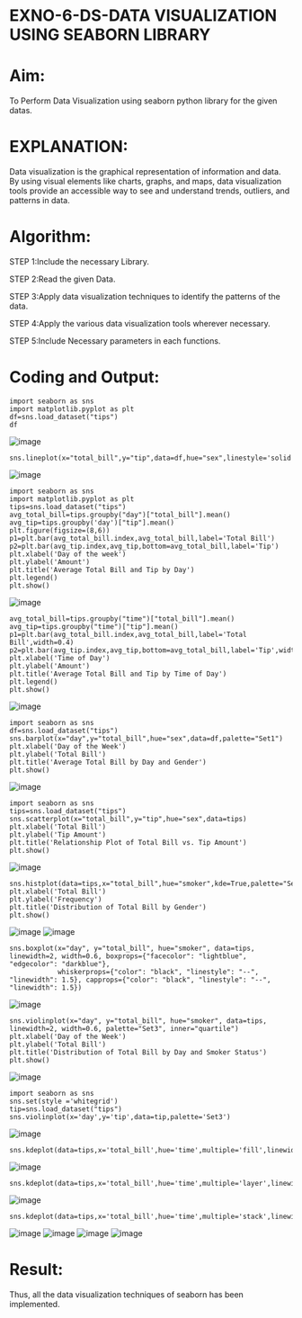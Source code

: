 # EXNO-6-DS-DATA VISUALIZATION USING SEABORN LIBRARY

# Aim:
  To Perform Data Visualization using seaborn python library for the given datas.

# EXPLANATION:
Data visualization is the graphical representation of information and data. By using visual elements like charts, graphs, and maps, data visualization tools provide an accessible way to see and understand trends, outliers, and patterns in data.

# Algorithm:
STEP 1:Include the necessary Library.

STEP 2:Read the given Data.

STEP 3:Apply data visualization techniques to identify the patterns of the data.

STEP 4:Apply the various data visualization tools wherever necessary.

STEP 5:Include Necessary parameters in each functions.

# Coding and Output:
```
import seaborn as sns
import matplotlib.pyplot as plt
df=sns.load_dataset("tips")
df
```
![image](https://github.com/user-attachments/assets/9f3cfe1f-66d9-44ff-8a2c-8f0533394f07)
```
sns.lineplot(x="total_bill",y="tip",data=df,hue="sex",linestyle='solid',legend="auto")
```
![image](https://github.com/user-attachments/assets/203ab3bc-2338-4fd3-87a0-a832b44dd7e8)
```
import seaborn as sns
import matplotlib.pyplot as plt
tips=sns.load_dataset("tips")
avg_total_bill=tips.groupby("day")["total_bill"].mean()
avg_tip=tips.groupby('day')["tip"].mean()
plt.figure(figsize=(8,6))
p1=plt.bar(avg_total_bill.index,avg_total_bill,label='Total Bill')
p2=plt.bar(avg_tip.index,avg_tip,bottom=avg_total_bill,label='Tip')
plt.xlabel('Day of the week')
plt.ylabel('Amount')
plt.title('Average Total Bill and Tip by Day')
plt.legend()
plt.show()
```
![image](https://github.com/user-attachments/assets/08146922-4923-4f2c-8a87-092c94250628)
```
avg_total_bill=tips.groupby("time")["total_bill"].mean()
avg_tip=tips.groupby("time")["tip"].mean()
p1=plt.bar(avg_total_bill.index,avg_total_bill,label='Total Bill',width=0.4)
p2=plt.bar(avg_tip.index,avg_tip,bottom=avg_total_bill,label='Tip',width=0.4)
plt.xlabel('Time of Day')
plt.ylabel('Amount')
plt.title('Average Total Bill and Tip by Time of Day')
plt.legend()
plt.show()
```
![image](https://github.com/user-attachments/assets/2cb8c794-85ce-4af6-93dc-f7dec2866408)
```
import seaborn as sns
df=sns.load_dataset("tips")
sns.barplot(x="day",y="total_bill",hue="sex",data=df,palette="Set1")
plt.xlabel('Day of the Week')
plt.ylabel('Total Bill')
plt.title('Average Total Bill by Day and Gender')
plt.show()
```
![image](https://github.com/user-attachments/assets/1b76a923-c58f-4f37-ad2f-b624fbaae6c2)
```
import seaborn as sns
tips=sns.load_dataset("tips")
sns.scatterplot(x="total_bill",y="tip",hue="sex",data=tips)
plt.xlabel('Total Bill')
plt.ylabel('Tip Amount')
plt.title('Relationship Plot of Total Bill vs. Tip Amount')
plt.show()
```
![image](https://github.com/user-attachments/assets/b73d9611-9ff2-468c-b828-18d2cf870ce3)
```
sns.histplot(data=tips,x="total_bill",hue="smoker",kde=True,palette="Set1")
plt.xlabel('Total Bill')
plt.ylabel('Frequency')
plt.title('Distribution of Total Bill by Gender')
plt.show()
```
![image](https://github.com/user-attachments/assets/a1e54e9a-576b-4eb7-8687-b0b3eac5368d)
![image](https://github.com/user-attachments/assets/9498d570-af08-422d-af95-7e35410b47eb)
```
sns.boxplot(x="day", y="total_bill", hue="smoker", data=tips, linewidth=2, width=0.6, boxprops={"facecolor": "lightblue", "edgecolor": "darkblue"},
            whiskerprops={"color": "black", "linestyle": "--", "linewidth": 1.5}, capprops={"color": "black", "linestyle": "--", "linewidth": 1.5})
```
![image](https://github.com/user-attachments/assets/6ecf274b-7470-4d33-acae-fd7cf3c8e115)
```
sns.violinplot(x="day", y="total_bill", hue="smoker", data=tips, linewidth=2, width=0.6, palette="Set3", inner="quartile")
plt.xlabel('Day of the Week')
plt.ylabel('Total Bill')
plt.title('Distribution of Total Bill by Day and Smoker Status')
plt.show()
```
![image](https://github.com/user-attachments/assets/62ce95ec-12ee-414b-9e6f-6944950a9209)
```
import seaborn as sns
sns.set(style ='whitegrid')
tip=sns.load_dataset("tips")
sns.violinplot(x='day',y='tip',data=tip,palette='Set3')
```
![image](https://github.com/user-attachments/assets/c5ab5143-9e86-4c6d-83ff-08ef4a8692c3)
```
sns.kdeplot(data=tips,x='total_bill',hue='time',multiple='fill',linewidth=3,palette='Set2',alpha=0.8)
```
![image](https://github.com/user-attachments/assets/0dc81e5a-73a4-4b96-b1d1-5c94541c32f8)
```
sns.kdeplot(data=tips,x='total_bill',hue='time',multiple='layer',linewidth=3,palette='Set2',alpha=0.8)

```
![image](https://github.com/user-attachments/assets/24f37d5f-a56b-4b5c-9605-8a7acf4cf238)
```
sns.kdeplot(data=tips,x='total_bill',hue='time',multiple='stack',linewidth=3,palette='Set2',alpha=0.8)
```
![image](https://github.com/user-attachments/assets/2c0b6467-d833-47ef-94ec-342786c08bb9)
![image](https://github.com/user-attachments/assets/3a482032-41d4-4954-8221-1fad082ae13d)
![image](https://github.com/user-attachments/assets/be65acc0-64b8-46f3-a4da-c6c763987dd9)
![image](https://github.com/user-attachments/assets/8f0f36d4-2480-4526-93a6-09b762a81a22)

# Result:
 Thus, all the data visualization techniques of seaborn has been implemented.
